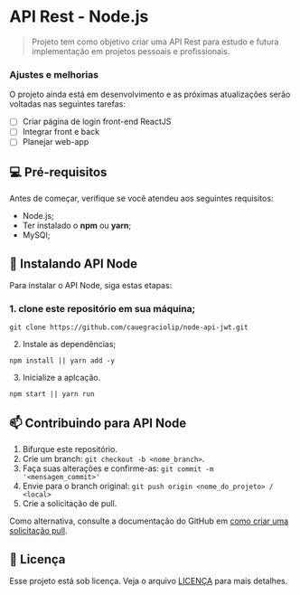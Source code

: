 # API Rest - Node.js

> Projeto tem como objetivo criar uma API Rest para estudo e futura implementação em projetos pessoais e profissionais.

### Ajustes e melhorias

O projeto ainda está em desenvolvimento e as próximas atualizações serão voltadas nas seguintes tarefas:

- [ ] Criar página de login front-end ReactJS
- [ ] Integrar front e back
- [ ] Planejar web-app

## 💻 Pré-requisitos

Antes de começar, verifique se você atendeu aos seguintes requisitos:
* Node.js;
* Ter instalado o **npm** ou **yarn**;
* MySQl;

## 🚀 Instalando API Node

Para instalar o API Node, siga estas etapas:

### 1. clone este repositório em sua máquina;
```
git clone https://github.com/cauegraciolip/node-api-jwt.git
```
2. Instale as dependências;
```
npm install || yarn add -y
```
3. Inicialize a aplcação.
```
npm start || yarn run
```


## 📫 Contribuindo para API Node

1. Bifurque este repositório.
2. Crie um branch: `git checkout -b <nome_branch>`.
3. Faça suas alterações e confirme-as: `git commit -m '<mensagem_commit>'`
4. Envie para o branch original: `git push origin <nome_do_projeto> / <local>`
5. Crie a solicitação de pull.

Como alternativa, consulte a documentação do GitHub em [como criar uma solicitação pull](https://help.github.com/en/github/collaborating-with-issues-and-pull-requests/creating-a-pull-request).

## 📝 Licença

Esse projeto está sob licença. Veja o arquivo [LICENÇA](LICENSE.md) para mais detalhes.
